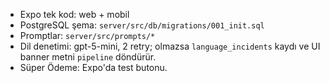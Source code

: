 - Expo tek kod: web + mobil
- PostgreSQL şema: `server/src/db/migrations/001_init.sql`
- Promptlar: `server/src/prompts/*`
- Dil denetimi: gpt-5-mini, 2 retry; olmazsa `language_incidents` kaydı ve UI banner metni `pipeline` döndürür.
- Süper Ödeme: Expo'da test butonu.
